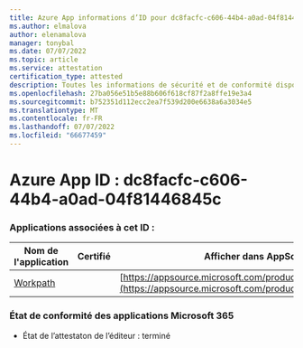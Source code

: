```yaml
---
title: Azure App informations d’ID pour dc8facfc-c606-44b4-a0ad-04f81446845c
ms.author: elmalova
author: elenamalova
manager: tonybal
ms.date: 07/07/2022
ms.topic: article
ms.service: attestation
certification_type: attested
description: Toutes les informations de sécurité et de conformité disponibles pour dc8facfc-c606-44b4-a0ad-04f81446845c.
ms.openlocfilehash: 27ba056e51b5e88b606f618cf87f2a8ffe19e3a4
ms.sourcegitcommit: b752351d112ecc2ea7f539d200e6638a6a3034e5
ms.translationtype: MT
ms.contentlocale: fr-FR
ms.lasthandoff: 07/07/2022
ms.locfileid: "66677459"
---
```

# <a name="azure-app-id-dc8facfc-c606-44b4-a0ad-04f81446845c"></a>Azure App ID : dc8facfc-c606-44b4-a0ad-04f81446845c


### <a name="apps-associated-with-this-id"></a>Applications associées à cet ID :
| **Nom de l'application** | **Certifié** | **Afficher dans AppSource** |
|--------------|---------------|-----------------------|
| [Workpath](../forward/WA200003898.md) |  | [https://appsource.microsoft.com/product/office/WA200003898](https://appsource.microsoft.com/product/office/WA200003898) |

### <a name="microsoft-365-app-compliance-status"></a>État de conformité des applications Microsoft 365
- État de l’attestaton de l’éditeur : terminé
